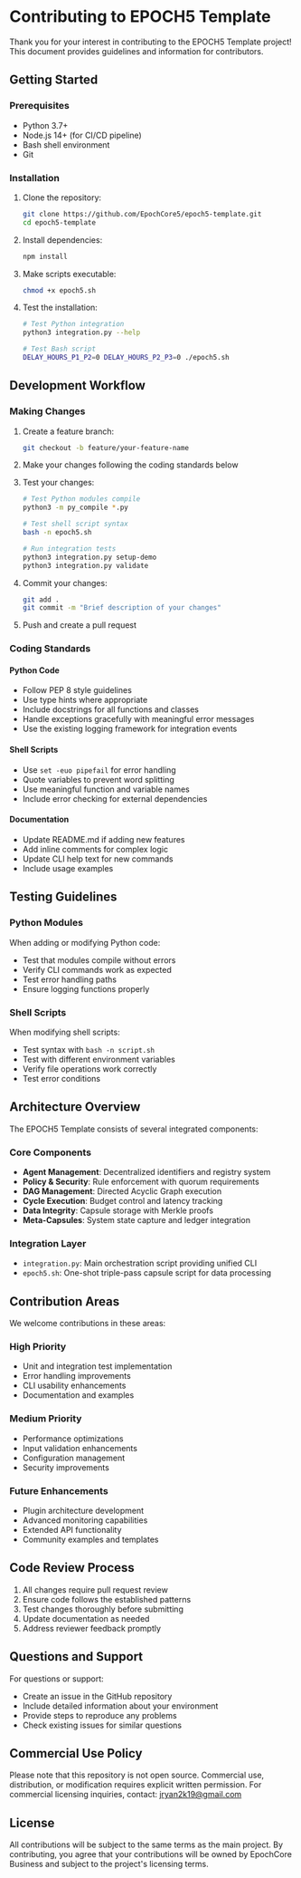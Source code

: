 # Contributing to EPOCH5 Template

Thank you for your interest in contributing to the EPOCH5 Template project! This document provides guidelines and information for contributors.

## Getting Started

### Prerequisites
- Python 3.7+
- Node.js 14+ (for CI/CD pipeline)
- Bash shell environment
- Git

### Installation
1. Clone the repository:
   ```bash
   git clone https://github.com/EpochCore5/epoch5-template.git
   cd epoch5-template
   ```

2. Install dependencies:
   ```bash
   npm install
   ```

3. Make scripts executable:
   ```bash
   chmod +x epoch5.sh
   ```

4. Test the installation:
   ```bash
   # Test Python integration
   python3 integration.py --help
   
   # Test Bash script
   DELAY_HOURS_P1_P2=0 DELAY_HOURS_P2_P3=0 ./epoch5.sh
   ```

## Development Workflow

### Making Changes
1. Create a feature branch:
   ```bash
   git checkout -b feature/your-feature-name
   ```

2. Make your changes following the coding standards below

3. Test your changes:
   ```bash
   # Test Python modules compile
   python3 -m py_compile *.py
   
   # Test shell script syntax
   bash -n epoch5.sh
   
   # Run integration tests
   python3 integration.py setup-demo
   python3 integration.py validate
   ```

4. Commit your changes:
   ```bash
   git add .
   git commit -m "Brief description of your changes"
   ```

5. Push and create a pull request

### Coding Standards

#### Python Code
- Follow PEP 8 style guidelines
- Use type hints where appropriate
- Include docstrings for all functions and classes
- Handle exceptions gracefully with meaningful error messages
- Use the existing logging framework for integration events

#### Shell Scripts
- Use `set -euo pipefail` for error handling
- Quote variables to prevent word splitting
- Use meaningful function and variable names
- Include error checking for external dependencies

#### Documentation
- Update README.md if adding new features
- Add inline comments for complex logic
- Update CLI help text for new commands
- Include usage examples

## Testing Guidelines

### Python Modules
When adding or modifying Python code:
- Test that modules compile without errors
- Verify CLI commands work as expected
- Test error handling paths
- Ensure logging functions properly

### Shell Scripts  
When modifying shell scripts:
- Test syntax with `bash -n script.sh`
- Test with different environment variables
- Verify file operations work correctly
- Test error conditions

## Architecture Overview

The EPOCH5 Template consists of several integrated components:

### Core Components
- **Agent Management**: Decentralized identifiers and registry system
- **Policy & Security**: Rule enforcement with quorum requirements
- **DAG Management**: Directed Acyclic Graph execution
- **Cycle Execution**: Budget control and latency tracking
- **Data Integrity**: Capsule storage with Merkle proofs
- **Meta-Capsules**: System state capture and ledger integration

### Integration Layer
- `integration.py`: Main orchestration script providing unified CLI
- `epoch5.sh`: One-shot triple-pass capsule script for data processing

## Contribution Areas

We welcome contributions in these areas:

### High Priority
- Unit and integration test implementation
- Error handling improvements
- CLI usability enhancements
- Documentation and examples

### Medium Priority
- Performance optimizations
- Input validation enhancements
- Configuration management
- Security improvements

### Future Enhancements
- Plugin architecture development
- Advanced monitoring capabilities
- Extended API functionality
- Community examples and templates

## Code Review Process

1. All changes require pull request review
2. Ensure code follows the established patterns
3. Test changes thoroughly before submitting
4. Update documentation as needed
5. Address reviewer feedback promptly

## Questions and Support

For questions or support:
- Create an issue in the GitHub repository
- Include detailed information about your environment
- Provide steps to reproduce any problems
- Check existing issues for similar questions

## Commercial Use Policy

Please note that this repository is not open source. Commercial use, distribution, or modification requires explicit written permission. For commercial licensing inquiries, contact: jryan2k19@gmail.com

## License

All contributions will be subject to the same terms as the main project. By contributing, you agree that your contributions will be owned by EpochCore Business and subject to the project's licensing terms.